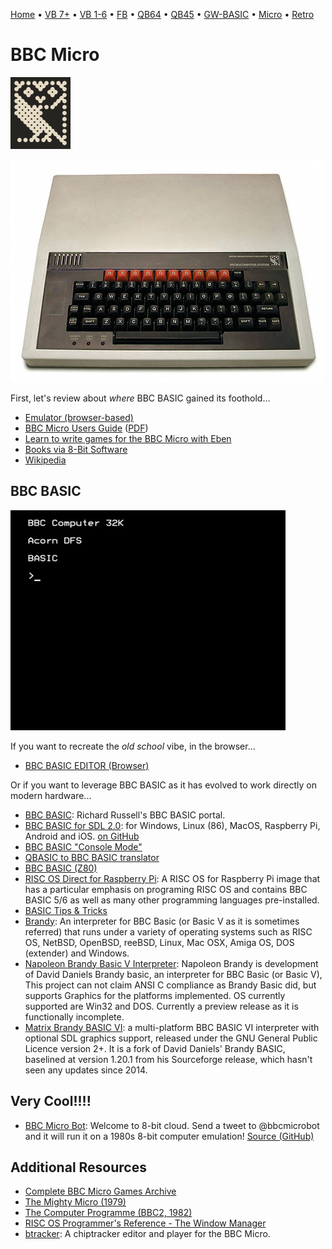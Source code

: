 [Home](https://gotbasic.com) • [VB 7+](vb.md) • [VB 1-6](vb6.md) • [FB](freebasic.md) • [QB64](qb64.md) • [QB45](qb.md) • [GW-BASIC](gw-basic.md) • [Micro](micro.md) • [Retro](retro.md)

# BBC Micro

![BBC](images/bbc_logo.svg.png)

![BBC Micro](images/bbc_micro.jpg)

First, let's review about *where* BBC BASIC gained its foothold...

- [Emulator (browser-based)](https://bbc.godbolt.org/)
- [BBC Micro Users Guide](http://central.kaserver5.org/Kasoft/Typeset/BBC/Contents.html) ([PDF](http://bbc.nvg.org/doc/BBCUserGuide-1.00.pdf))
- [Learn to write games for the BBC Micro with Eben](https://www.raspberrypi.org/blog/learn-to-write-games-for-the-bbc-micro-with-eben/)
- [Books via 8-Bit Software](http://8bs.com/othrdnld/manuals/publications.shtml)
- [Wikipedia](https://en.wikipedia.org/wiki/BBC_BASIC)

## BBC BASIC

![BBC BASIC](images/bbc_basic.gif)

If you want to recreate the *old school* vibe, in the browser...

- [BBC BASIC EDITOR (Browser)](https://bbcmic.ro/#)

Or if you want to leverage BBC BASIC as it has evolved to work directly on modern hardware...

- [BBC BASIC](http://www.bbcbasic.co.uk/bbcbasic.html): Richard Russell's BBC BASIC portal.
- [BBC BASIC for SDL 2.0](http://www.bbcbasic.co.uk/bbcsdl/index.html): for Windows, Linux (86), MacOS, Raspberry Pi, Android and iOS. [on GitHub](https://github.com/rtrussell/BBCSDL)
- [BBC BASIC "Console Mode"](https://www.bbcbasic.co.uk/console)
- [QBASIC to BBC BASIC translator](https://www.bbcbasic.co.uk/qb2bbc/)
- [BBC BASIC (Z80)](https://www.bbcbasic.co.uk/bbcbasic/z80basic.html)
- [RISC OS Direct for Raspberry Pi](https://www.riscosdev.com/direct/): A RISC OS for Raspberry Pi image that has a particular emphasis on programing RISC OS and contains BBC BASIC 5/6 as well as many other programming languages pre-installed.
- [BASIC Tips & Tricks](https://web.archive.org/web/20190420181634/http://www.tristone.co.uk/davespace/basic/index.html)
- [Brandy](https://jaguar.orpheusweb.co.uk/branpage.html): An interpreter for BBC Basic (or Basic V as it is sometimes referred) that runs under a variety of operating systems such as RISC OS, NetBSD, OpenBSD, reeBSD, Linux, Mac OSX, Amiga OS, DOS (extender) and Windows.
- [Napoleon Brandy Basic V Interpreter](https://sourceforge.net/projects/napoleonbrandy/): Napoleon Brandy is development of David Daniels Brandy basic, an interpreter for BBC Basic (or Basic V), This project can not claim ANSI C compliance as Brandy Basic did, but supports Graphics for the platforms implemented. OS currently supported are Win32 and DOS. Currently a preview release as it is functionally incomplete.
- [Matrix Brandy BASIC VI](http://brandy.matrixnetwork.co.uk/): a multi-platform BBC BASIC VI interpreter with optional SDL graphics support, released under the GNU General Public Licence version 2+. It is a fork of David Daniels' Brandy BASIC, baselined at version 1.20.1 from his Sourceforge release, which hasn't seen any updates since 2014.

## Very Cool!!!!

- [BBC Micro Bot](https://twitter.com/bbcmicrobot): Welcome to 8-bit cloud.  Send a tweet to @bbcmicrobot and it will run it on a 1980s 8-bit computer emulation! [Source (GitHub)](https://github.com/8bitkick/BBCMicroBot)

## Additional Resources

- [Complete BBC Micro Games Archive](http://www.bbcmicro.co.uk/index.php)
- [The Mighty Micro (1979)](https://youtube.com/playlist?list=PL13dwmxpaKl5JJyC4L09uf_PFXkn6FlGA&si=QmiJuMFBl_05RT9r)
- [The Computer Programme (BBC2, 1982)](https://youtube.com/playlist?list=PLOtimvwAoYtnCtLiLspq_Gnng1XusYwPU&si=Grhr6VK9CQcui0L4)
- [RISC OS Programmer's Reference - The Window Manager](http://www.riscos.com/support/developers/prm/wimp.html)
- [btracker](https://github.com/davidgiven/btracker): A chiptracker editor and player for the BBC Micro.
